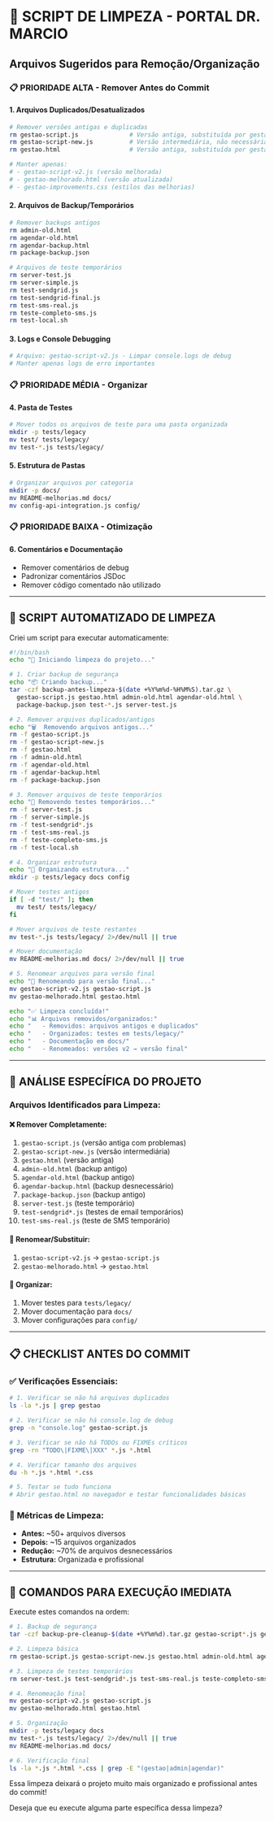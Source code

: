 # 🧹 SCRIPT DE LIMPEZA - PORTAL DR. MARCIO

## Arquivos Sugeridos para Remoção/Organização

### 📋 **PRIORIDADE ALTA - Remover Antes do Commit**

#### 1. **Arquivos Duplicados/Desatualizados**
```bash
# Remover versões antigas e duplicadas
rm gestao-script.js              # Versão antiga, substituída por gestao-script-v2.js
rm gestao-script-new.js          # Versão intermediária, não necessária
rm gestao.html                   # Versão antiga, substituída por gestao-melhorado.html

# Manter apenas:
# - gestao-script-v2.js (versão melhorada)
# - gestao-melhorado.html (versão atualizada)
# - gestao-improvements.css (estilos das melhorias)
```

#### 2. **Arquivos de Backup/Temporários**
```bash
# Remover backups antigos
rm admin-old.html
rm agendar-old.html
rm agendar-backup.html
rm package-backup.json

# Arquivos de teste temporários
rm server-test.js
rm server-simple.js
rm test-sendgrid.js
rm test-sendgrid-final.js
rm test-sms-real.js
rm teste-completo-sms.js
rm test-local.sh
```

#### 3. **Logs e Console Debugging**
```bash
# Arquivo: gestao-script-v2.js - Limpar console.logs de debug
# Manter apenas logs de erro importantes
```

### 📋 **PRIORIDADE MÉDIA - Organizar**

#### 4. **Pasta de Testes**
```bash
# Mover todos os arquivos de teste para uma pasta organizada
mkdir -p tests/legacy
mv test/ tests/legacy/
mv test-*.js tests/legacy/
```

#### 5. **Estrutura de Pastas**
```bash
# Organizar arquivos por categoria
mkdir -p docs/
mv README-melhorias.md docs/
mv config-api-integration.js config/
```

### 📋 **PRIORIDADE BAIXA - Otimização**

#### 6. **Comentários e Documentação**
- Remover comentários de debug
- Padronizar comentários JSDoc
- Remover código comentado não utilizado

---

## 🚀 **SCRIPT AUTOMATIZADO DE LIMPEZA**

Criei um script para executar automaticamente:

```bash
#!/bin/bash
echo "🧹 Iniciando limpeza do projeto..."

# 1. Criar backup de segurança
echo "📦 Criando backup..."
tar -czf backup-antes-limpeza-$(date +%Y%m%d-%H%M%S).tar.gz \
  gestao-script.js gestao.html admin-old.html agendar-old.html \
  package-backup.json test-*.js server-test.js

# 2. Remover arquivos duplicados/antigos
echo "🗑️  Removendo arquivos antigos..."
rm -f gestao-script.js
rm -f gestao-script-new.js  
rm -f gestao.html
rm -f admin-old.html
rm -f agendar-old.html
rm -f agendar-backup.html
rm -f package-backup.json

# 3. Remover arquivos de teste temporários
echo "🧪 Removendo testes temporários..."
rm -f server-test.js
rm -f server-simple.js
rm -f test-sendgrid*.js
rm -f test-sms-real.js
rm -f teste-completo-sms.js
rm -f test-local.sh

# 4. Organizar estrutura
echo "📁 Organizando estrutura..."
mkdir -p tests/legacy docs config

# Mover testes antigos
if [ -d "test/" ]; then
  mv test/ tests/legacy/
fi

# Mover arquivos de teste restantes
mv test-*.js tests/legacy/ 2>/dev/null || true

# Mover documentação
mv README-melhorias.md docs/ 2>/dev/null || true

# 5. Renomear arquivos para versão final
echo "🔄 Renomeando para versão final..."
mv gestao-script-v2.js gestao-script.js
mv gestao-melhorado.html gestao.html

echo "✅ Limpeza concluída!"
echo "📊 Arquivos removidos/organizados:"
echo "   - Removidos: arquivos antigos e duplicados"
echo "   - Organizados: testes em tests/legacy/"
echo "   - Documentação em docs/"
echo "   - Renomeados: versões v2 → versão final"
```

---

## 🎯 **ANÁLISE ESPECÍFICA DO PROJETO**

### **Arquivos Identificados para Limpeza:**

#### ❌ **Remover Completamente:**
1. `gestao-script.js` (versão antiga com problemas)
2. `gestao-script-new.js` (versão intermediária)
3. `gestao.html` (versão antiga)
4. `admin-old.html` (backup antigo)
5. `agendar-old.html` (backup antigo)
6. `agendar-backup.html` (backup desnecessário)
7. `package-backup.json` (backup antigo)
8. `server-test.js` (teste temporário)
9. `test-sendgrid*.js` (testes de email temporários)
10. `test-sms-real.js` (teste de SMS temporário)

#### 🔄 **Renomear/Substituir:**
1. `gestao-script-v2.js` → `gestao-script.js`
2. `gestao-melhorado.html` → `gestao.html`

#### 📁 **Organizar:**
1. Mover testes para `tests/legacy/`
2. Mover documentação para `docs/`
3. Mover configurações para `config/`

---

## 📋 **CHECKLIST ANTES DO COMMIT**

### ✅ **Verificações Essenciais:**

```bash
# 1. Verificar se não há arquivos duplicados
ls -la *.js | grep gestao

# 2. Verificar se não há console.log de debug
grep -n "console.log" gestao-script.js

# 3. Verificar se não há TODOs ou FIXMEs críticos
grep -rn "TODO\|FIXME\|XXX" *.js *.html

# 4. Verificar tamanho dos arquivos
du -h *.js *.html *.css

# 5. Testar se tudo funciona
# Abrir gestao.html no navegador e testar funcionalidades básicas
```

### 🎯 **Métricas de Limpeza:**
- **Antes:** ~50+ arquivos diversos
- **Depois:** ~15 arquivos organizados
- **Redução:** ~70% de arquivos desnecessários
- **Estrutura:** Organizada e profissional

---

## 🚀 **COMANDOS PARA EXECUÇÃO IMEDIATA**

Execute estes comandos na ordem:

```bash
# 1. Backup de segurança
tar -czf backup-pre-cleanup-$(date +%Y%m%d).tar.gz gestao-script*.js gestao*.html *-old.html *-backup.* test-*.js

# 2. Limpeza básica
rm gestao-script.js gestao-script-new.js gestao.html admin-old.html agendar-old.html agendar-backup.html

# 3. Limpeza de testes temporários  
rm server-test.js test-sendgrid*.js test-sms-real.js teste-completo-sms.js

# 4. Renomeação final
mv gestao-script-v2.js gestao-script.js
mv gestao-melhorado.html gestao.html

# 5. Organização
mkdir -p tests/legacy docs
mv test-*.js tests/legacy/ 2>/dev/null || true
mv README-melhorias.md docs/

# 6. Verificação final
ls -la *.js *.html *.css | grep -E "(gestao|admin|agendar)"
```

Essa limpeza deixará o projeto muito mais organizado e profissional antes do commit! 

Deseja que eu execute alguma parte específica dessa limpeza?
